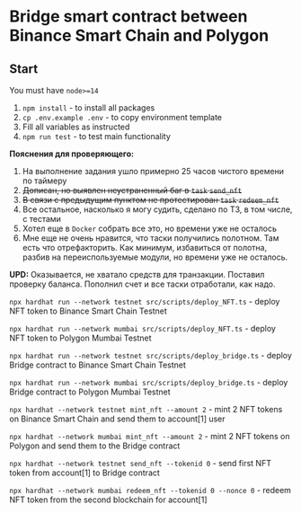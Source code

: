 # Bridge smart contract between Binance Smart Chain and Polygon

## Start

You must have `node>=14`

1. `npm install` - to install all packages
2. `cp .env.example .env` - to copy environment template
3. Fill all variables as instructed
4. `npm run test` - to test main functionality

**Пояснения для проверяющего:**

1. На выполнение задания ушло примерно 25 часов чистого времени по таймеру
2. ~~Дописан, но выявлен неустраненный баг в `task` `send_nft`~~
3. ~~В связи с предыдущим пунктом не протестирован `task` `redeem_nft`~~
4. Все остальное, насколько я могу судить, сделано по ТЗ, в том числе, с тестами
5. Хотел еще в `Docker` собрать все это, но времени уже не осталось
6. Мне еще не очень нравится, что таски получились полотном. Там есть что отрефакторить. Как минимум, избавиться от полотна, разбив на переиспользуемые модули, но времени уже не осталось.

**UPD:** Оказывается, не хватало средств для транзакции. Поставил проверку баланса. Пополнил счет и все таски отработали, как надо.

`npx hardhat run --network testnet src/scripts/deploy_NFT.ts` - deploy NFT token to Binance Smart Chain Testnet

`npx hardhat run --network mumbai src/scripts/deploy_NFT.ts` - deploy NFT token to Polygon Mumbai Testnet

`npx hardhat run --network testnet src/scripts/deploy_bridge.ts` - deploy Bridge contract to Binance Smart Chain Testnet

`npx hardhat run --network mumbai src/scripts/deploy_bridge.ts` - deploy Bridge contract to Polygon Mumbai Testnet

`npx hardhat --network testnet mint_nft --amount 2` - mint 2 NFT tokens on Binance Smart Chain and send them to account[1] user

`npx hardhat --network mumbai mint_nft --amount 2` - mint 2 NFT tokens on Polygon and send them to the Bridge contract

`npx hardhat --network testnet send_nft --tokenid 0` - send first NFT token from account[1] to Bridge contract

`npx hardhat --network mumbai redeem_nft --tokenid 0 --nonce 0` - redeem NFT token from the second blockchain for account[1]
